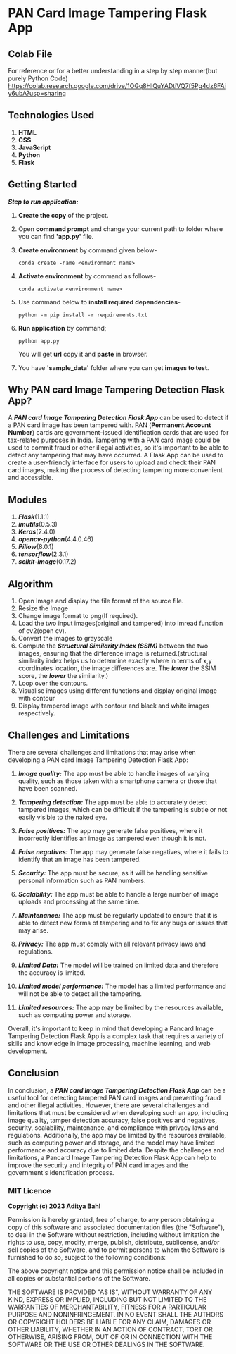 # PAN Card Image Tampering Flask App

## Colab File

For reference or for a better understanding in a step by step manner(but purely Python Code)
https://colab.research.google.com/drive/1OGq8HlQuYADtiVQ7f5Pg4dz6FAiy6ubA?usp=sharing

## Technologies Used

1. **HTML**
2. **CSS**
3. **JavaScript**
4. **Python**
5. **Flask**

## Getting Started

**_Step to run application:_**

1. **Create the copy** of the project.
2. Open **command prompt** and change your current path to folder where you can find **'app.py'** file.
3. **Create environment** by command given below-

   ```
   conda create -name <environment name>
   ```

4. **Activate environment** by command as follows-
   ```
   conda activate <environment name>
   ```
5. Use command below to **install required dependencies**-
   ```
   python -m pip install -r requirements.txt
   ```
6. **Run application** by command;
   ```
   python app.py
   ```
   You will get **url** copy it and **paste** in browser.
7. You have **'sample_data'** folder where you can get **images to test**.

## Why PAN card Image Tampering Detection Flask App?

A **_PAN card Image Tampering Detection Flask App_** can be used to detect if a PAN card image has been tampered with. PAN (**Permanent Account Number**) cards are government-issued identification cards that are used for tax-related purposes in India. Tampering with a PAN card image could be used to commit fraud or other illegal activities, so it's important to be able to detect any tampering that may have occurred. A Flask App can be used to create a user-friendly interface for users to upload and check their PAN card images, making the process of detecting tampering more convenient and accessible.

## Modules

1. **_Flask_**(1.1.1)
2. **_imutils_**(0.5.3)
3. **_Keras_**(2.4.0)
4. **_opencv-python_**(4.4.0.46)
5. **_Pillow_**(8.0.1)
6. **_tensorflow_**(2.3.1)
7. **_scikit-image_**(0.17.2)

## Algorithm

1. Open Image and display the file format of the source file.
2. Resize the Image
3. Change image format to png(If required).
4. Load the two input images(original and tampered) into imread function of cv2(open cv).
5. Convert the images to grayscale
6. Compute the **_Structural Similarity Index (SSIM)_** between the two images, ensuring that the difference image is returned.(structural similarity index helps us to determine exactly where in terms of x,y coordinates location, the image differences are. The **_lower_** the SSIM score, the **_lower_** the similarity.)
7. Loop over the contours.
8. Visualise images using different functions and display original image with contour
9. Display tampered image with contour and black and white images respectively.

## Challenges and Limitations

There are several challenges and limitations that may arise when developing a PAN card Image Tampering Detection Flask App:

1. **_Image quality:_** The app must be able to handle images of varying quality, such as those taken with a smartphone camera or those that have been scanned.

2. **_Tampering detection:_** The app must be able to accurately detect tampered images, which can be difficult if the tampering is subtle or not easily visible to the naked eye.

3. **_False positives:_** The app may generate false positives, where it incorrectly identifies an image as tampered even though it is not.

4. **_False negatives:_** The app may generate false negatives, where it fails to identify that an image has been tampered.

5. **_Security:_** The app must be secure, as it will be handling sensitive personal information such as PAN numbers.

6. **_Scalability:_** The app must be able to handle a large number of image uploads and processing at the same time.

7. **_Maintenance:_** The app must be regularly updated to ensure that it is able to detect new forms of tampering and to fix any bugs or issues that may arise.

8. **_Privacy:_** The app must comply with all relevant privacy laws and regulations.

9. **_Limited Data:_** The model will be trained on limited data and therefore the accuracy is limited.

10. **_Limited model performance:_** The model has a limited performance and will not be able to detect all the tampering.

11. **_Limited resources:_** The app may be limited by the resources available, such as computing power and storage.

Overall, it's important to keep in mind that developing a Pancard Image Tampering Detection Flask App is a complex task that requires a variety of skills and knowledge in image processing, machine learning, and web development.

## Conclusion

In conclusion, a **_PAN card Image Tampering Detection Flask App_** can be a useful tool for detecting tampered PAN card images and preventing fraud and other illegal activities. However, there are several challenges and limitations that must be considered when developing such an app, including image quality, tamper detection accuracy, false positives and negatives, security, scalability, maintenance, and compliance with privacy laws and regulations. Additionally, the app may be limited by the resources available, such as computing power and storage, and the model may have limited performance and accuracy due to limited data. Despite the challenges and limitations, a Pancard Image Tampering Detection Flask App can help to improve the security and integrity of PAN card images and the government's identification process.

### MIT Licence

**Copyright (c) 2023 Aditya Bahl**

Permission is hereby granted, free of charge, to any person obtaining a copy of this software and associated documentation files (the "Software"), to deal in the Software without restriction, including without limitation the rights to use, copy, modify, merge, publish, distribute, sublicense, and/or sell copies of the Software, and to permit persons to whom the Software is furnished to do so, subject to the following conditions:

The above copyright notice and this permission notice shall be included in all copies or substantial portions of the Software.

THE SOFTWARE IS PROVIDED "AS IS", WITHOUT WARRANTY OF ANY KIND, EXPRESS OR IMPLIED, INCLUDING BUT NOT LIMITED TO THE WARRANTIES OF MERCHANTABILITY, FITNESS FOR A PARTICULAR PURPOSE AND NONINFRINGEMENT. IN NO EVENT SHALL THE AUTHORS OR COPYRIGHT HOLDERS BE LIABLE FOR ANY CLAIM, DAMAGES OR OTHER LIABILITY, WHETHER IN AN ACTION OF CONTRACT, TORT OR OTHERWISE, ARISING FROM, OUT OF OR IN CONNECTION WITH THE SOFTWARE OR THE USE OR OTHER DEALINGS IN THE SOFTWARE.
